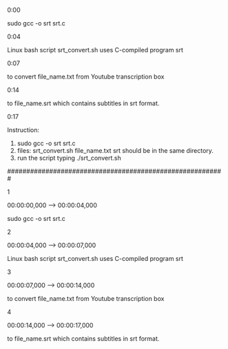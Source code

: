 0:00

sudo gcc -o srt srt.c

0:04

Linux bash script srt_convert.sh uses C-compiled program srt

0:07

to convert file_name.txt from Youtube transcription box

0:14

to file_name.srt which contains subtitles in srt format.

0:17

Instruction:
1. sudo gcc -o srt srt.c
2. files:
      srt_convert.sh 
      file_name.txt
      srt 
   should be in the same directory.
3. run the script typing ./srt_convert.sh


#########################################################

1

00:00:00,000 --> 00:00:04,000 

sudo gcc -o srt srt.c

2

00:00:04,000 --> 00:00:07,000 

Linux bash script srt_convert.sh uses C-compiled program srt


3

00:00:07,000 --> 00:00:14,000 

to convert file_name.txt from Youtube transcription box


4

00:00:14,000 --> 00:00:17,000 

to file_name.srt which contains subtitles in srt format. 

